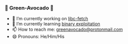 ### :avocado: Green-Avocado :avocado:

- :telescope: I’m currently working on [libc-fetch](https://github.com/Green-Avocado/libc-fetch.git)
- :seedling: I’m currently learning [binary exploitation](https://github.com/Green-Avocado/CTF.git)
- :mailbox: How to reach me: greenavocado@protonmail.com
- :smile: Pronouns: He/Him/His
